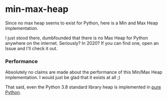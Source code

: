 # min-max-heap

Since no max heap seems to exist for Python, here is a Min and Max Heap
implementation.

I just stood there, dumbfounded that there is no Max Heap for Python anywhere on
the internet. Seriously? In 2020? If you can find one, open an Issue and I'll
check it out.

### Performance

Absolutely no claims are made about the performance of this Min/Max Heap
implementation. I would just be glad that it exists at all ;)

That said, even the Python 3.8 standard library heap is implemented in [pure
Python](https://github.com/python/cpython/blob/3.8/Lib/heapq.py).
